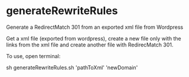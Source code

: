 generateRewriteRules
====================

Generate a RedirectMatch 301 from an exported xml file from Wordpress

Get a xml file (exported from wordpress), create a new file only with the links from the xml file and create another file with RedirecMatch 301.

To use, open terminal:

sh generateRewriteRules.sh 'pathToXml' 'newDomain'

